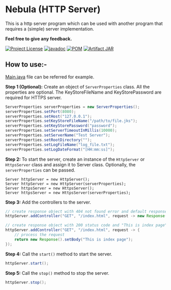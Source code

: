 # Nebula (HTTP Server)
This is a http server program which can be used with another program that requires a (simple) server implementation.

**Feel free to give any feedback.**

[![Project License](https://img.shields.io/github/license/ParthaPPM/http-server)](https://github.com/ParthaPPM/http-server/blob/master/LICENSE)
[![javadoc](https://javadoc.io/badge2/io.github.parthappm/http-server/javadoc.svg)](https://javadoc.io/doc/io.github.parthappm/http-server)
[![POM](https://img.shields.io/maven-central/v/io.github.parthappm/http-server)](https://central.sonatype.com/artifact/io.github.parthappm/http-server/2.0.1)
[![Artifact JAR](https://javadoc.io/badge2/io.github.parthappm/http-server/JAR.svg)](https://repo1.maven.org/maven2/io/github/parthappm/http-server/2.0.1/http-server-2.0.1.jar)

## How to use:-

[Main.java](https://github.com/ParthaPPM/lib-java-http-server/blob/main/lib/src/test/java/Main.java) file can be referred for example.

**Step 1 (Optional):**
Create an object of `ServerProperties` class. All the properties are optional. The KeyStoreFileName and KeyStorePassword are required for HTTPS server.
```java
ServerProperties serverProperties = new ServerProperties();
serverProperties.setPort(8080);
serverProperties.setHost("127.0.0.1");
serverProperties.setKeyStoreFileName("/path/to/file.jks");
serverProperties.setKeyStorePassword("password");
serverProperties.setServerTimeoutInMillis(10000);
serverProperties.setServerName("Test Server");
serverProperties.setRootDirectory("");
serverProperties.setLogFileName("log_file.txt");
serverProperties.setLogDateFormat("[HH:mm:ss]");
```

**Step 2:**
To start the server, create an instance of the `HttpServer` or `HttpsServer` class and assign it to Server class. Optionally, the `serverProperties` can be passed.
```
Server httpServer = new HttpServer();
Server httpServer = new HttpServer(serverProperties);
Server httpsServer = new HttpsServer();
Server httpsServer = new HttpsServer(serverProperties);
```

**Step 3:**
Add the controllers to the server.
```java
// create response object with 404 not found error and default response body
httpServer.addController("GET", "/index.html", request -> new Response(404));

// create response object with 200 status code and "This is index page" as the response body
httpServer.addController("GET", "/index.html", request -> {
    // process the request
    return new Response().setBody("This is index page");
});
```

**Step 4:**
Call the `start()` method to start the server.
```java
httpServer.start();
```

**Step 5:**
Call the `stop()` method to stop the server.
```java
httpServer.stop();
```